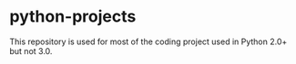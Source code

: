 # python-projects
This repository is used for most of the coding project used in Python 2.0+ but not 3.0.
